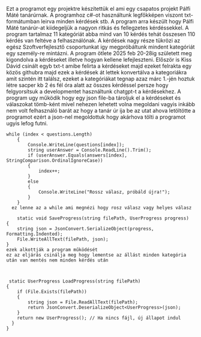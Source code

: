 Ezt a programot egy projektre készítettük el ami egy csapatos projekt Pálfi Máté tanárúrnak.
A programhoz c#-ot használtunk legfőkképen viszont txt-formátumban leirva minden kérdések stb.
A program arra készült hogy Pálfi Máté tanárúr-at kiidegeljük a nagyon ritkás és fellegzetes kérdéssekkel.
A program tartalmaz 11 kategóriát abba mind van 10 kérdés tehát összesen 110 kérdés van feltéve a felhasználónak.
A kérdések nagy része tükrözi az egész Szoftverfejlesztő csoportunkat igy megpróbáltunk mindent kategóriát egy személy-re mintázni.
A program ötlete 2025 feb 20-28ig született meg kigondolva a kérdéseket illetve hogyan kellene lefejleszteni.
Először is Kiss Dávid csinált egyb txt-t amibe felirta a kérdéseket majd ezeket felrakta egy közös githubra majd ezek a kérdések át lettek konvertálva a kategoriákra amit szintén itt találsz, ezeket a kategóriákat tegnap azaz márc 1.-jén hoztuk létre sacper kb 2 és fél óra alatt az összes kérdéssel persze hogy felgyorsítsuk a developmentet használtunk chatgpt-t a kérdésekhez.
A program ugy működik hogy egy json file-ba tároljuk el a kérdéseket és válaszokat tömb-ként mivel nehezen lehetett volna megoldani vagyis inkább nem volt felhasználó barát az hogy a tanár úr ija be az utat ahova letöltötte a programot ezért a json-nel megoldottuk hogy akárhova tölti a programot ugyis lefog futni.


  
 





    while (index < questions.Length)
        {
            Console.WriteLine(questions[index]);
            string userAnswer = Console.ReadLine().Trim();
            if (userAnswer.Equals(answers[index], StringComparison.OrdinalIgnoreCase))
            {
                index++;
            }
            else
            {
                Console.WriteLine("Rossz válasz, próbáld újra!");
            }
        }
      ez lenne az a while ami megnézi hogy rosz válasz vagy helyes válasz

        static void SaveProgress(string filePath, UserProgress progress)
    {
        string json = JsonConvert.SerializeObject(progress, Formatting.Indented);
        File.WriteAllText(filePath, json);
    }
    ezek alkottják a program működését
    ez az eljárás csinálja meg hogy lementse az állást minden kategória után van mentés nem minden kérdés után



     static UserProgress LoadProgress(string filePath)
    {
        if (File.Exists(filePath))
        {
            string json = File.ReadAllText(filePath);
            return JsonConvert.DeserializeObject<UserProgress>(json);
        }
        return new UserProgress(); // Ha nincs fájl, új állapot indul
      }  
    }
